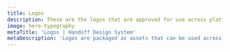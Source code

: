 ```yaml
---
title: Logos
description: These are the logos that are approved for use across platforms.  This page allows you to download the entire collection.
image: hero-typography
metaTitle: 'Logos | Handoff Design System'
metaDescription: 'Logos are packaged as assets that can be used across platforms.'
---
```


